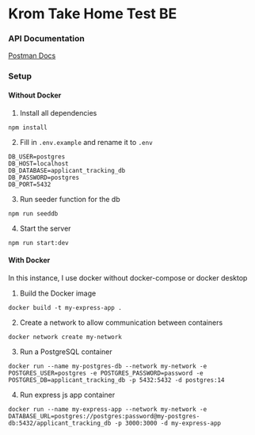 # Krom Take Home Test BE

### API Documentation

[Postman Docs](https://documenter.getpostman.com/view/12104547/2sAY52czbw)

### Setup

#### Without Docker

1. Install all dependencies

```
npm install
```

2. Fill in `.env.example` and rename it to `.env`

```
DB_USER=postgres
DB_HOST=localhost
DB_DATABASE=applicant_tracking_db
DB_PASSWORD=postgres
DB_PORT=5432
```

3. Run seeder function for the db

```
npm run seeddb
```

4. Start the server

```
npm run start:dev
```

#### With Docker

In this instance, I use docker without docker-compose or docker desktop

1. Build the Docker image

```
docker build -t my-express-app .
```

2. Create a network to allow communication between containers

```
docker network create my-network
```

3. Run a PostgreSQL container

```
docker run --name my-postgres-db --network my-network -e POSTGRES_USER=postgres -e POSTGRES_PASSWORD=password -e POSTGRES_DB=applicant_tracking_db -p 5432:5432 -d postgres:14
```

4. Run express js app container

```
docker run --name my-express-app --network my-network -e DATABASE_URL=postgres://postgres:password@my-postgres-db:5432/applicant_tracking_db -p 3000:3000 -d my-express-app
```
